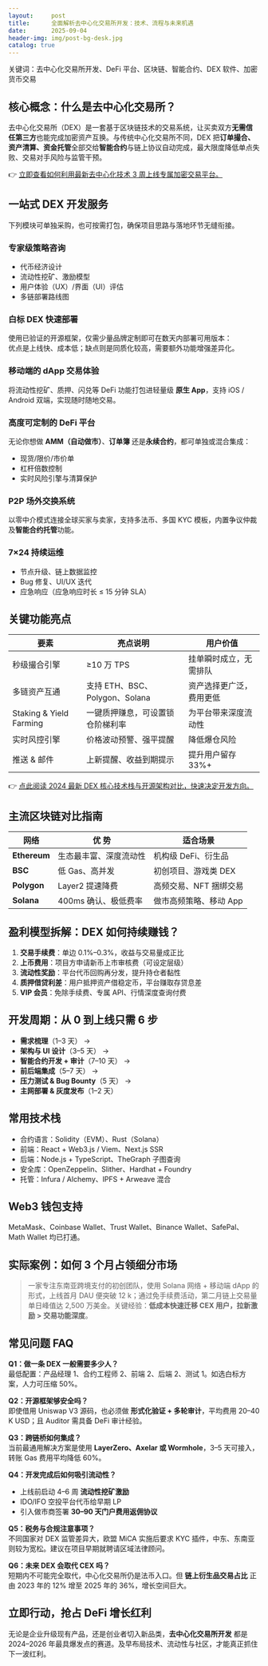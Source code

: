 ```yaml
---
layout:     post
title:      全面解析去中心化交易所开发：技术、流程与未来机遇
date:       2025-09-04
header-img: img/post-bg-desk.jpg
catalog: true
---
```


关键词：去中心化交易所开发、DeFi 平台、区块链、智能合约、DEX 软件、加密货币交易

## 核心概念：什么是去中心化交易所？
去中心化交易所（DEX）是一套基于区块链技术的交易系统，让买卖双方**无需信任第三方**也能完成加密资产互换。与传统中心化交易所不同，DEX 把**订单撮合、资产清算、资金托管**全部交给**智能合约**与链上协议自动完成，最大限度降低单点失败、交易对手风险与监管干预。

👉 [立即查看如何利用最新去中心化技术 3 周上线专属加密交易平台。](https://okxdog.com/) 

## 一站式 DEX 开发服务
下列模块可单独采购，也可按需打包，确保项目思路与落地环节无缝衔接。

### 专家级策略咨询
- 代币经济设计  
- 流动性挖矿、激励模型  
- 用户体验（UX）/界面（UI）评估  
- 多链部署路线图

### 白标 DEX 快速部署
使用已验证的开源框架，仅需少量品牌定制即可在数天内部署可用版本：  
优点是上线快、成本低；缺点则是同质化较高，需要额外功能增强差异化。

### 移动端的 dApp 交易体验
将流动性挖矿、质押、闪兑等 DeFi 功能打包进轻量级 **原生 App**，支持 iOS / Android 双端，实现随时随地交易。

### 高度可定制的 DeFi 平台
无论你想做 **AMM（自动做市）**、**订单簿** 还是**永续合约**，都可单独或混合集成：  
- 现货/限价/市价单  
- 杠杆倍数控制  
- 实时风险引擎与清算保护  

### P2P 场外交换系统
以零中介模式连接全球买家与卖家，支持多法币、多国 KYC 模板，内置争议仲裁及**智能合约托管**功能。

### 7×24 持续运维
- 节点升级、链上数据监控  
- Bug 修复、UI/UX 迭代  
- 应急响应（应急响应时长 ≤ 15 分钟 SLA）

## 关键功能亮点
| 要素 | 亮点说明 | 用户价值 |
|---|---|---|
| 秒级撮合引擎 | ≥10 万 TPS | 挂单瞬时成立，无需排队 |
| 多链资产互通 | 支持 ETH、BSC、Polygon、Solana | 资产选择更广泛，费用更低 |
| Staking & Yield Farming | 一键质押赚息，可设置锁仓阶梯利率 | 为平台带来深度流动性 |
| 实时风控引擎 | 价格波动预警、强平提醒 | 降低爆仓风险 |
| 推送 & 邮件 | 上新提醒、收益到期提示 | 提升用户留存 33%+ |

👉 [点此阅读 2024 最新 DEX 核心技术栈与开源架构对比，快速决定开发方向。](https://okxdog.com/) 

## 主流区块链对比指南
| 网络 | 优 势 | 适合场景 |
|---|---|---|
| **Ethereum** | 生态最丰富、深度流动性 | 机构级 DeFi、衍生品 |
| **BSC** | 低 Gas、高并发 | 初创项目、游戏类 DEX |
| **Polygon** | Layer2 提速降费 | 高频交易、NFT 捆绑交易 |
| **Solana** | 400ms 确认、极低费率 | 做市高频策略、移动 App |

## 盈利模型拆解：DEX 如何持续赚钱？
1. **交易手续费**：单边 0.1%–0.3%，收益与交易量成正比  
2. **上币费用**：项目方申请新币上市审核费（可设定层级）  
3. **流动性奖励**：平台代币回购再分发，提升持仓者黏性  
4. **质押借贷利差**：用户抵押资产借稳定币，平台赚取存贷息差  
5. **VIP 会员**：免除手续费、专属 API、行情深度查询付费

## 开发周期：从 0 到上线只需 6 步
- **需求梳理**（1–3 天） →  
- **架构与 UI 设计**（3–5 天） →  
- **智能合约开发 + 审计**（7–10 天） →  
- **前后端集成**（5–7 天） →  
- **压力测试 & Bug Bounty**（5 天） →  
- **主网部署 & 灰度发布**（1–2 天）

## 常用技术栈
- 合约语言：Solidity（EVM）、Rust（Solana）  
- 前端：React + Web3.js / Viem、Next.js SSR  
- 后端：Node.js + TypeScript、TheGraph 子图查询  
- 安全库：OpenZeppelin、Slither、Hardhat + Foundry  
- 托管：Infura / Alchemy、IPFS + Arweave 混合

## Web3 钱包支持
MetaMask、Coinbase Wallet、Trust Wallet、Binance Wallet、SafePal、Math Wallet 均已打通。

## 实际案例：如何 3 个月占领细分市场
> 一家专注东南亚跨境支付的初创团队，使用 Solana 网络 + 移动端 dApp 的形式，上线首月 DAU 便突破 12 k；通过免手续费活动，第二月链上交易量单日峰值达 2,500 万美金。关键经验：**低成本快速迁移 CEX 用户，拉新激励 > 交易功能深度**。

## 常见问题 FAQ

**Q1：做一条 DEX 一般需要多少人？**  
最低配置：产品经理 1、合约工程师 2、前端 2、后端 2、测试 1。如选白标方案，人力可压缩 50%。  

**Q2：开源框架够安全吗？**  
即使借用 Uniswap V3 源码，也必须做 **形式化验证 + 多轮审计**，平均费用 20–40 K USD；且 Auditor 需具备 DeFi 审计经验。

**Q3：跨链桥如何集成？**  
当前最通用解决方案是使用 **LayerZero、Axelar 或 Wormhole**，3–5 天可接入，转账 Gas 费用平均降低 60%。  

**Q4：开发完成后如何吸引流动性？**  
- 上线前启动 4–6 周 **流动性挖矿激励**  
- IDO/IFO 空投平台代币给早期 LP  
- 引入做市商签署 **30–90 天门户费用返佣协议**

**Q5：税务与合规注意事项？**  
不同国家对 DEX 监管差异大，欧盟 MiCA 实施后要求 KYC 插件，中东、东南亚则较为宽松。建议在项目早期就聘请区域法律顾问。

**Q6：未来 DEX 会取代 CEX 吗？**  
短期内不可能完全取代，中心化交易所仍是法币入口。但 **链上衍生品交易占比** 正由 2023 年的 12% 增至 2025 年的 36%，增长空间巨大。

## 立即行动，抢占 DeFi 增长红利
无论是企业升级现有产品，还是创业者切入新品类，**去中心化交易所开发** 都是 2024–2026 年最具爆发点的赛道。及早布局技术、流动性与社区，才能真正抓住下一波红利。